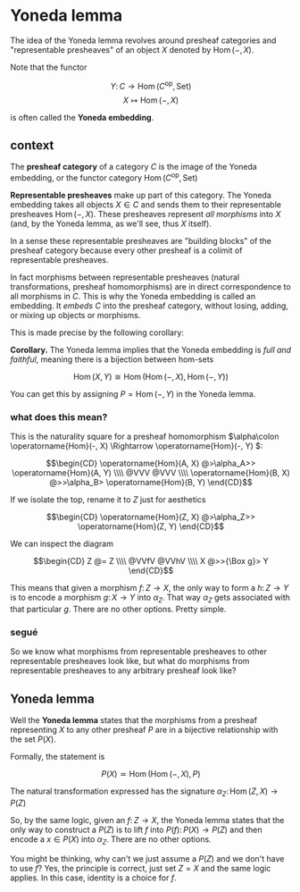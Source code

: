 # Yoneda lemma

The idea of the Yoneda lemma revolves around presheaf categories and "representable presheaves" of an object $X$ denoted by $\operatorname{Hom}(-, X)$.

Note that the functor

$$ Y\colon C \to \operatorname{Hom}(C^{\mathrm{op}}, \mathrm{Set}) $$
$$X \mapsto \operatorname{Hom}(-, X)$$ 

is often called the **Yoneda embedding**.

## context

The **presheaf category** of a category $C$ is the image of the Yoneda embedding, or the functor category $\operatorname{Hom}(C^{\mathrm{op}}, \mathrm{Set})$

**Representable presheaves** make up part of this category. The Yoneda embedding takes all objects $X \in C$ and sends them to their representable presheaves $\operatorname{Hom}(-, X)$. These presheaves represent *all morphisms* into $X$ (and, by the Yoneda lemma, as we'll see, thus $X$ itself).

In a sense these representable presheaves are "building blocks" of the presheaf category because every other presheaf is a colimit of representable presheaves.

In fact morphisms between representable presheaves (natural transformations, presheaf homomorphisms) are in direct correspondence to all morphisms in $C$. This is why the Yoneda embedding is called an embedding. It *embeds* $C$ into the presheaf category, without losing, adding, or mixing up objects or morphisms.

This is made precise by the following corollary:

**Corollary.** The Yoneda lemma implies that the Yoneda embedding is *full and faithful*, meaning there is a bijection between hom-sets

$$ \operatorname{Hom}(X, Y) \cong \operatorname{Hom}(\operatorname{Hom}(-, X), \operatorname{Hom}(-, Y)) $$

You can get this by assigning $P = \operatorname{Hom}(-, Y)$ in the Yoneda lemma.

### what does this mean?

This is the naturality square for a presheaf homomorphism $\alpha\colon \operatorname{Hom}(-, X) \Rightarrow \operatorname{Hom}(-, Y) $:

$$\begin{CD}
\operatorname{Hom}(A, X) @>\alpha_A>> \operatorname{Hom}(A, Y) \\\\
@VVV @VVV \\\\
\operatorname{Hom}(B, X) @>>\alpha_B> \operatorname{Hom}(B, Y)
\end{CD}$$

If we isolate the top, rename it to $Z$ just for aesthetics

$$\begin{CD}
\operatorname{Hom}(Z, X) @>\alpha_Z>> \operatorname{Hom}(Z, Y)
\end{CD}$$

We can inspect the diagram

$$\begin{CD}
Z @= Z \\\\
@VVfV @VVhV \\\\
X @>>{\Box g}> Y
\end{CD}$$

This means that given a morphism $f\colon Z \to X$, the only way to form a $h\colon Z \to Y$ is to encode a morphism $g\colon X \to Y$ into $\alpha_Z$. That way $\alpha_Z$ gets associated with that particular $g$. There are no other options. Pretty simple.

### segué

So we know what morphisms from representable presheaves to other representable presheaves look like, but what do morphisms from representable presheaves to any arbitrary presheaf look like?

## Yoneda lemma

Well the **Yoneda lemma** states that the morphisms from a presheaf representing $X$ to any other presheaf $P$ are in a bijective relationship with the set $P(X)$.

Formally, the statement is

$$ P(X) \simeq \operatorname{Hom}(\operatorname{Hom}(-, X), P)  $$

The natural transformation expressed has the signature 
$\alpha_Z\colon \operatorname{Hom}(Z, X) \to P(Z)$

So, by the same logic, given an $f\colon Z \to X$, the Yoneda lemma states that the only way to construct a $P(Z)$ is to lift $f$ into $P(f)\colon P(X) \to P(Z)$ and then encode a $x \in P(X)$ into $\alpha_Z$. There are no other options.

You might be thinking, why can't we just assume a $P(Z)$ and we don't have to use $f$? Yes, the principle is correct, just set $Z = X$ and the same logic applies. In this case, identity is a choice for $f$.
